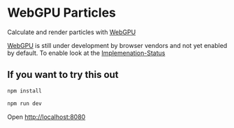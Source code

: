 # WebGPU Particles

Calculate and render particles with [WebGPU](https://github.com/gpuweb/gpuweb)

[WebGPU](https://github.com/gpuweb/gpuweb) is still under development by browser vendors and not yet enabled by default. To enable look at the [Implemenation-Status](https://github.com/gpuweb/gpuweb/wiki/)

## If you want to try this out

```sh
npm install
```

```sh
npm run dev
```

Open <http://localhost:8080>
